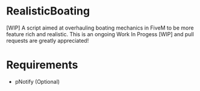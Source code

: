 # RealisticBoating
[WIP] A script aimed at overhauling boating mechanics in FiveM to be more feature rich and realistic. This is an ongoing Work In Progess [WIP] and pull requests are greatly appreciated!



# Requirements
- pNotify (Optional)
